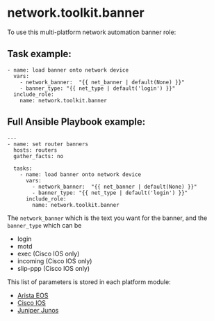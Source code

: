 # network.toolkit.banner

To use this multi-platform network automation banner role:

## Task example:

```
- name: load banner onto network device
  vars:
    - network_banner:  "{{ net_banner | default(None) }}"
    - banner_type: "{{ net_type | default('login') }}"
  include_role:
    name: network.toolkit.banner
```

## Full Ansible Playbook example:
```
---
- name: set router banners
  hosts: routers
  gather_facts: no

  tasks:
    - name: load banner onto network device
      vars:
        - network_banner:  "{{ net_banner | default(None) }}"
        - banner_type: "{{ net_type | default('login') }}"
      include_role:
        name: network.toolkit.banner
```

The `network_banner` which is the text you want for the banner, and the `banner_type` which can be

- login
- motd
- exec (Cisco IOS only)
- incoming (Cisco IOS only)
- slip-ppp (Cisco IOS only)

This list of parameters is stored in each platform module:

- [Arista EOS](https://docs.ansible.com/ansible/latest/collections/arista/eos/eos_banner_module.html)
- [Cisco IOS](https://docs.ansible.com/ansible/latest/collections/cisco/ios/ios_banner_module.html)
- [Juniper Junos](https://docs.ansible.com/ansible/latest/collections/junipernetworks/junos/junos_banner_module.html)
